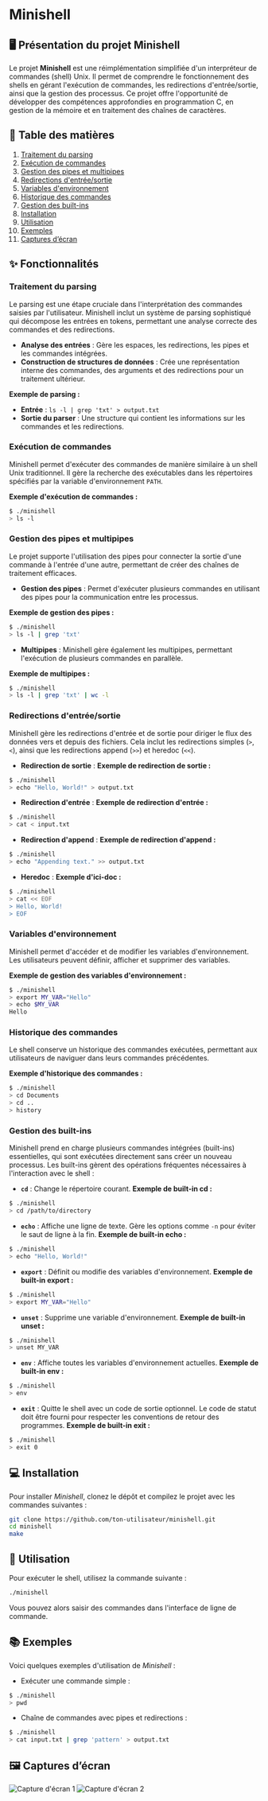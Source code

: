 
# Minishell

## 🖥️ Présentation du projet Minishell

Le projet **Minishell** est une réimplémentation simplifiée d'un interpréteur de commandes (shell) Unix. Il permet de comprendre le fonctionnement des shells en gérant l'exécution de commandes, les redirections d'entrée/sortie, ainsi que la gestion des processus. Ce projet offre l'opportunité de développer des compétences approfondies en programmation C, en gestion de la mémoire et en traitement des chaînes de caractères.

## 🧭 Table des matières

1. [Traitement du parsing](#traitement-du-parsing)
2. [Exécution de commandes](#exécution-de-commandes)
3. [Gestion des pipes et multipipes](#gestion-des-pipes-et-multipipes)
4. [Redirections d'entrée/sortie](#redirections-dentrée-sortie)
5. [Variables d'environnement](#variables-denvironnement)
6. [Historique des commandes](#historique-des-commandes)
7. [Gestion des built-ins](#gestion-des-built-ins)
8. [Installation](#installation)
9. [Utilisation](#utilisation)
10. [Exemples](#exemples)
11. [Captures d’écran](#captures-d’écran)

## ✨ Fonctionnalités

### Traitement du parsing

Le parsing est une étape cruciale dans l'interprétation des commandes saisies par l'utilisateur. Minishell inclut un système de parsing sophistiqué qui décompose les entrées en tokens, permettant une analyse correcte des commandes et des redirections. 

- **Analyse des entrées** : Gère les espaces, les redirections, les pipes et les commandes intégrées.
- **Construction de structures de données** : Crée une représentation interne des commandes, des arguments et des redirections pour un traitement ultérieur.

**Exemple de parsing :**
- **Entrée** : `ls -l | grep 'txt' > output.txt`
- **Sortie du parser** : Une structure qui contient les informations sur les commandes et les redirections.

### Exécution de commandes

Minishell permet d'exécuter des commandes de manière similaire à un shell Unix traditionnel. Il gère la recherche des exécutables dans les répertoires spécifiés par la variable d'environnement `PATH`.

**Exemple d'exécution de commandes :**
```bash
$ ./minishell
> ls -l
```

### Gestion des pipes et multipipes

Le projet supporte l'utilisation des pipes pour connecter la sortie d'une commande à l'entrée d'une autre, permettant de créer des chaînes de traitement efficaces.

- **Gestion des pipes** : Permet d'exécuter plusieurs commandes en utilisant des pipes pour la communication entre les processus.
  
**Exemple de gestion des pipes :**
```bash
$ ./minishell
> ls -l | grep 'txt'
```

- **Multipipes** : Minishell gère également les multipipes, permettant l'exécution de plusieurs commandes en parallèle.

**Exemple de multipipes :**
```bash
$ ./minishell
> ls -l | grep 'txt' | wc -l
```

### Redirections d'entrée/sortie

Minishell gère les redirections d'entrée et de sortie pour diriger le flux des données vers et depuis des fichiers. Cela inclut les redirections simples (`>`, `<`), ainsi que les redirections append (`>>`) et heredoc (`<<`).

- **Redirection de sortie** :
**Exemple de redirection de sortie :**
```bash
$ ./minishell
> echo "Hello, World!" > output.txt
```

- **Redirection d'entrée** :
**Exemple de redirection d'entrée :**
```bash
$ ./minishell
> cat < input.txt
```

- **Redirection d'append** :
**Exemple de redirection d'append :**
```bash
$ ./minishell
> echo "Appending text." >> output.txt
```

- **Heredoc** :
**Exemple d'ici-doc :**
```bash
$ ./minishell
> cat << EOF
> Hello, World!
> EOF
```

### Variables d'environnement

Minishell permet d'accéder et de modifier les variables d'environnement. Les utilisateurs peuvent définir, afficher et supprimer des variables.

**Exemple de gestion des variables d'environnement :**
```bash
$ ./minishell
> export MY_VAR="Hello"
> echo $MY_VAR
Hello
```

### Historique des commandes

Le shell conserve un historique des commandes exécutées, permettant aux utilisateurs de naviguer dans leurs commandes précédentes.

**Exemple d'historique des commandes :**
```bash
$ ./minishell
> cd Documents
> cd ..
> history
```

### Gestion des built-ins

Minishell prend en charge plusieurs commandes intégrées (built-ins) essentielles, qui sont exécutées directement sans créer un nouveau processus. Les built-ins gèrent des opérations fréquentes nécessaires à l'interaction avec le shell :

- **`cd`** : Change le répertoire courant.
**Exemple de built-in cd :**
```bash
$ ./minishell
> cd /path/to/directory
```

- **`echo`** : Affiche une ligne de texte. Gère les options comme `-n` pour éviter le saut de ligne à la fin.
**Exemple de built-in echo :**
```bash
$ ./minishell
> echo "Hello, World!"
```

- **`export`** : Définit ou modifie des variables d'environnement.
**Exemple de built-in export :**
```bash
$ ./minishell
> export MY_VAR="Hello"
```

- **`unset`** : Supprime une variable d'environnement.
**Exemple de built-in unset :**
```bash
$ ./minishell
> unset MY_VAR
```

- **`env`** : Affiche toutes les variables d'environnement actuelles.
**Exemple de built-in env :**
```bash
$ ./minishell
> env
```

- **`exit`** : Quitte le shell avec un code de sortie optionnel. Le code de statut doit être fourni pour respecter les conventions de retour des programmes.
**Exemple de built-in exit :**
```bash
$ ./minishell
> exit 0
```

## 💻 Installation

Pour installer *Minishell*, clonez le dépôt et compilez le projet avec les commandes suivantes :

```bash
git clone https://github.com/ton-utilisateur/minishell.git
cd minishell
make
```

## 🚀 Utilisation

Pour exécuter le shell, utilisez la commande suivante :

```bash
./minishell
```

Vous pouvez alors saisir des commandes dans l'interface de ligne de commande.

## 📚 Exemples

Voici quelques exemples d'utilisation de *Minishell* :

- Exécuter une commande simple :
```bash
$ ./minishell
> pwd
```

- Chaîne de commandes avec pipes et redirections :
```bash
$ ./minishell
> cat input.txt | grep 'pattern' > output.txt
```

## 🖼️ Captures d’écran

![Capture d'écran 1](screenshots/screenshot1.png)
![Capture d'écran 2](screenshots/screenshot2.png)
